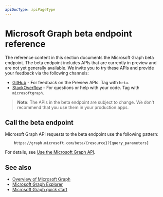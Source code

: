 ```yaml
---
apiDocType: apiPageType
---
```

# Microsoft Graph beta endpoint reference

The reference content in this section documents the Microsoft Graph beta endpoint. The beta endpoint includes APIs that are currently in preview and are not yet generally available. We invite you to try these APIs and provide your feedback via the following channels:

- [GitHub](https://github.com/OfficeDev/microsoft-graph-docs/issues) - For feedback on the Preview APIs. Tag with `beta`.
- [StackOverflow](https://stackoverflow.com/questions/tagged/microsoftgraph) - For questions or help with your code. Tag with `microsoftgraph`.

> **Note:** The APIs in the beta endpoint are subject to change. We don't recommend that you use them in your production apps. 

## Call the beta endpoint

Microsoft Graph API requests to the beta endpoint use the following pattern:

```
	https://graph.microsoft.com/beta/{resource}?[query_parameters]
```

For details, see [Use the Microsoft Graph API](https://developer.microsoft.com/graph/docs/concepts/use_the_api).

## See also

- [Overview of Microsoft Graph](https://developer.microsoft.com/graph/docs/concepts/overview)
- [Microsoft Graph Explorer](https://developer.microsoft.com/graph/graph-explorer)
- [Microsoft Graph quick start](https://developer.microsoft.com/graph/quick-start)


